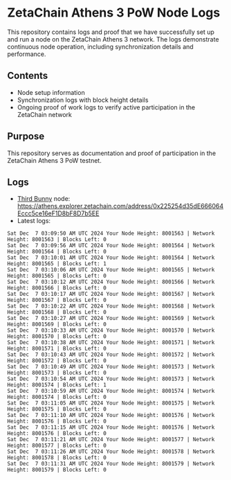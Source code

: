 # ZetaChain Athens 3 PoW Node Logs
This repository contains logs and proof that we have successfully set up and run a node on the ZetaChain Athens 3 network. The logs demonstrate continuous node operation, including synchronization details and performance.

## Contents
- Node setup information
- Synchronization logs with block height details
- Ongoing proof of work logs to verify active participation in the ZetaChain network

## Purpose
This repository serves as documentation and proof of participation in the ZetaChain Athens 3 PoW testnet.

## Logs

- [Third Bunny](https://thirdbunny.xyz/) node: https://athens.explorer.zetachain.com/address/0x225254d35dE666064Eccc5ce16eF1D8bF8D7b5EE
- Latest logs:
```
Sat Dec  7 03:09:50 AM UTC 2024 Your Node Height: 8001563 | Network Height: 8001563 | Blocks Left: 0
Sat Dec  7 03:09:56 AM UTC 2024 Your Node Height: 8001564 | Network Height: 8001564 | Blocks Left: 0
Sat Dec  7 03:10:01 AM UTC 2024 Your Node Height: 8001564 | Network Height: 8001565 | Blocks Left: 1
Sat Dec  7 03:10:06 AM UTC 2024 Your Node Height: 8001565 | Network Height: 8001565 | Blocks Left: 0
Sat Dec  7 03:10:12 AM UTC 2024 Your Node Height: 8001566 | Network Height: 8001566 | Blocks Left: 0
Sat Dec  7 03:10:17 AM UTC 2024 Your Node Height: 8001567 | Network Height: 8001567 | Blocks Left: 0
Sat Dec  7 03:10:22 AM UTC 2024 Your Node Height: 8001568 | Network Height: 8001568 | Blocks Left: 0
Sat Dec  7 03:10:27 AM UTC 2024 Your Node Height: 8001569 | Network Height: 8001569 | Blocks Left: 0
Sat Dec  7 03:10:33 AM UTC 2024 Your Node Height: 8001570 | Network Height: 8001570 | Blocks Left: 0
Sat Dec  7 03:10:38 AM UTC 2024 Your Node Height: 8001571 | Network Height: 8001571 | Blocks Left: 0
Sat Dec  7 03:10:43 AM UTC 2024 Your Node Height: 8001572 | Network Height: 8001572 | Blocks Left: 0
Sat Dec  7 03:10:49 AM UTC 2024 Your Node Height: 8001573 | Network Height: 8001573 | Blocks Left: 0
Sat Dec  7 03:10:54 AM UTC 2024 Your Node Height: 8001573 | Network Height: 8001574 | Blocks Left: 1
Sat Dec  7 03:10:59 AM UTC 2024 Your Node Height: 8001574 | Network Height: 8001574 | Blocks Left: 0
Sat Dec  7 03:11:05 AM UTC 2024 Your Node Height: 8001575 | Network Height: 8001575 | Blocks Left: 0
Sat Dec  7 03:11:10 AM UTC 2024 Your Node Height: 8001576 | Network Height: 8001576 | Blocks Left: 0
Sat Dec  7 03:11:15 AM UTC 2024 Your Node Height: 8001576 | Network Height: 8001576 | Blocks Left: 0
Sat Dec  7 03:11:21 AM UTC 2024 Your Node Height: 8001577 | Network Height: 8001577 | Blocks Left: 0
Sat Dec  7 03:11:26 AM UTC 2024 Your Node Height: 8001578 | Network Height: 8001578 | Blocks Left: 0
Sat Dec  7 03:11:31 AM UTC 2024 Your Node Height: 8001579 | Network Height: 8001579 | Blocks Left: 0
```
